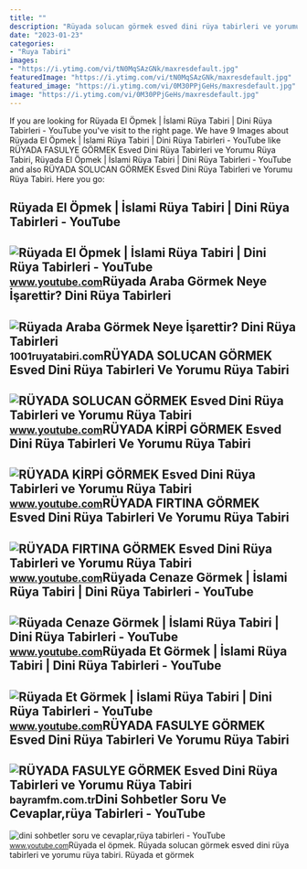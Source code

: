 ```yaml
---
title: ""
description: "Rüyada solucan görmek esved dini rüya tabirleri ve yorumu rüya tabiri"
date: "2023-01-23"
categories:
- "Ruya Tabiri"
images:
- "https://i.ytimg.com/vi/tN0MqSAzGNk/maxresdefault.jpg"
featuredImage: "https://i.ytimg.com/vi/tN0MqSAzGNk/maxresdefault.jpg"
featured_image: "https://i.ytimg.com/vi/0M30PPjGeHs/maxresdefault.jpg"
image: "https://i.ytimg.com/vi/0M30PPjGeHs/maxresdefault.jpg"
---
```


If you are looking for Rüyada El Öpmek | İslami Rüya Tabiri | Dini Rüya Tabirleri - YouTube you've visit to the right page. We have 9 Images about Rüyada El Öpmek | İslami Rüya Tabiri | Dini Rüya Tabirleri - YouTube like RÜYADA FASULYE GÖRMEK Esved Dini Rüya Tabirleri ve Yorumu Rüya Tabiri, Rüyada El Öpmek | İslami Rüya Tabiri | Dini Rüya Tabirleri - YouTube and also RÜYADA SOLUCAN GÖRMEK Esved Dini Rüya Tabirleri ve Yorumu Rüya Tabiri. Here you go:

Rüyada El Öpmek | İslami Rüya Tabiri | Dini Rüya Tabirleri - YouTube
--------------------------------------------------------------------

 ![Rüyada El Öpmek | İslami Rüya Tabiri | Dini Rüya Tabirleri - YouTube](https://i.ytimg.com/vi/yUiP1tFBzp0/maxresdefault.jpg) <small>www.youtube.com</small>Rüyada Araba Görmek Neye İşarettir? Dini Rüya Tabirleri
-------------------------------------------------------

 ![Rüyada Araba Görmek Neye İşarettir? Dini Rüya Tabirleri](https://1001ruyatabiri.com/wp-content/uploads/2018/03/ruyada-araba-gormek-araba-almak-araba-surmek-araba-kullanmak-beyaz-araba-kirmizi-araba-kazasi-tabiri2-300x184.png) <small>1001ruyatabiri.com</small>RÜYADA SOLUCAN GÖRMEK Esved Dini Rüya Tabirleri Ve Yorumu Rüya Tabiri
---------------------------------------------------------------------

 ![RÜYADA SOLUCAN GÖRMEK Esved Dini Rüya Tabirleri ve Yorumu Rüya Tabiri](https://i.ytimg.com/vi/tN0MqSAzGNk/maxresdefault.jpg) <small>www.youtube.com</small>RÜYADA KİRPİ GÖRMEK Esved Dini Rüya Tabirleri Ve Yorumu Rüya Tabiri
-------------------------------------------------------------------

 ![RÜYADA KİRPİ GÖRMEK Esved Dini Rüya Tabirleri ve Yorumu Rüya Tabiri](https://i.ytimg.com/vi/_x7ValGOyRs/maxresdefault.jpg?sqp=-oaymwEmCIAKENAF8quKqQMa8AEB-AHUBoAC4AOKAgwIABABGGUgXyhVMA8=&rs=AOn4CLAHlWh04B50nlv5RDYuZL-dbu-jQA) <small>www.youtube.com</small>RÜYADA FIRTINA GÖRMEK Esved Dini Rüya Tabirleri Ve Yorumu Rüya Tabiri
---------------------------------------------------------------------

 ![RÜYADA FIRTINA GÖRMEK Esved Dini Rüya Tabirleri ve Yorumu Rüya Tabiri](https://i.ytimg.com/vi/ejw4eIy6nR0/maxresdefault.jpg) <small>www.youtube.com</small>Rüyada Cenaze Görmek | İslami Rüya Tabiri | Dini Rüya Tabirleri - YouTube
-------------------------------------------------------------------------

 ![Rüyada Cenaze Görmek | İslami Rüya Tabiri | Dini Rüya Tabirleri - YouTube](https://i.ytimg.com/vi/0M30PPjGeHs/maxresdefault.jpg) <small>www.youtube.com</small>Rüyada Et Görmek | İslami Rüya Tabiri | Dini Rüya Tabirleri - YouTube
---------------------------------------------------------------------

 ![Rüyada Et Görmek | İslami Rüya Tabiri | Dini Rüya Tabirleri - YouTube](https://i.ytimg.com/vi/x_93tVgxNyc/maxresdefault.jpg) <small>www.youtube.com</small>RÜYADA FASULYE GÖRMEK Esved Dini Rüya Tabirleri Ve Yorumu Rüya Tabiri
---------------------------------------------------------------------

 ![RÜYADA FASULYE GÖRMEK Esved Dini Rüya Tabirleri ve Yorumu Rüya Tabiri](https://bayramfm.com.tr/wp-content/uploads/1648661650_maxresdefault.jpg) <small>bayramfm.com.tr</small>Dini Sohbetler Soru Ve Cevaplar,rüya Tabirleri - YouTube
--------------------------------------------------------

 ![dini sohbetler soru ve cevaplar,rüya tabirleri - YouTube](https://i.ytimg.com/vi/3eqiyQjV21U/maxresdefault.jpg) <small>www.youtube.com</small>Rüyada el öpmek. Rüyada solucan görmek esved dini rüya tabirleri ve yorumu rüya tabiri. Rüyada et görmek
